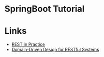 # SpringBoot Tutorial
# Links
 * [REST in Practice](https://vimeo.com/41763224)
 * [Domain-Driven Design for RESTful Systems](https://www.youtube.com/watch?v=aQVSzMV8DWc_)